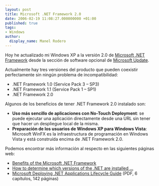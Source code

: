 ```yaml
---
layout: post
title: Microsoft .NET Framework 2.0
date: 2006-02-19 11:08:27.000000000 +01:00
published: true
tags:
- Windows
author:
  display_name: Manel Rodero
---
```


Hoy he actualizado mi Windows XP a la versión 2.0 de [Microsoft .NET Framework][1] desde la sección de software opcional de [Microsoft Update][2].

Actualmente hay tres versiones del producto que pueden coexistir perfectamente sin ningún problema de incompatibilidad:

* .NET Framework 1.0 (Service Pack 3 – SP3)
* .NET Framework 1.1 (Service Pack 1 – SP1)
* .NET Framework 2.0

Algunos de los beneficios de tener .NET Framework 2.0 instalado son:

* **Uso más sencillo de aplicaciones con No-Touch Deployment**: se puede ejecutar una aplicación directamente desde una URL sin tener que hacer un despliegue local de la misma.
* **Preparación de los usuarios de Windows XP para Windows Vista**: Microsoft WinFX es la infraestructura de programación en Windows Vista y está construída encima de .NET Framework 2.0.

Podemos encontrar más información al respecto en las siguientes páginas web:

*   [Benefits of the Microsoft .NET Framework](http://support.microsoft.com/kb/829019)
*   [How to determine which versions of the .NET are installed ...](http://support.microsoft.com/kb/318785/)
*   [Microsoft Deploying .NET Applications Lifecycle Guide](http://support.microsoft.com/kb/913507/) (PDF, 6 capítulos, 142 páginas)

[1]: http://msdn.microsoft.com/netframework
[2]: http://update.microsoft.com/microsoftupdate/v6/
